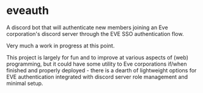 # eveauth
A discord bot that will authenticate new members joining an Eve corporation's discord server through the EVE SSO authentication flow.

Very much a work in progress at this point.

This project is largely for fun and to improve at various aspects of (web) programming, but it could have some utility to Eve corporations if/when finished and properly deployed - there is a dearth of lightweight options for EVE authentication integrated with discord server role management and minimal setup.

